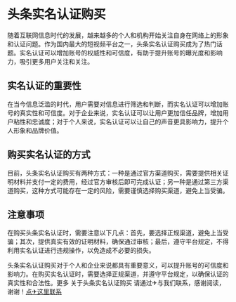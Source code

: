 # 头条实名认证购买

随着互联网信息时代的发展，越来越多的个人和机构开始关注自身在网络上的形象和认证问题。作为国内最大的短视频平台之一，头条实名认证购买成为了热门话题。实名认证可以增加账号的权威性和可信度，有助于提升账号的曝光度和影响力，吸引更多用户关注和关注。

## 实名认证的重要性

在当今信息泛滥的时代，用户需要对信息进行筛选和判断，而实名认证可以增加账号的真实性和可信度。对于企业来说，实名认证可以让用户更加信任品牌，增加用户粘性和忠诚度；对于个人来说，实名认证可以让自己的声音更具影响力，提升个人形象和品牌价值。

## 购买实名认证的方式

目前，头条实名认证购买有两种方式：一种是通过官方渠道购买，需要提供相关证明材料并支付一定的费用，经过官方审核后即可完成认证；另一种是通过第三方渠道购买，这种方式可能存在一定的风险，需要谨慎选择购买渠道，避免上当受骗。

## 注意事项

在购买头条实名认证时，需要注意以下几点：首先，要选择正规渠道，避免上当受骗；其次，提供真实有效的证明材料，确保通过审核；最后，遵守平台规定，不得利用实名认证进行违规操作，以免造成不必要的损失。

头条实名认证购买对于个人和企业来说都具有重要意义，可以提升账号的可信度和影响力。在购买实名认证时，需要选择正规渠道，并遵守平台规定，以确保认证的真实性和合法性。更多 关于头条实名认证购买 请通过✈与我们联系，感谢阅读，谢谢！[点✈这里联系](https://lm.k02.cc)